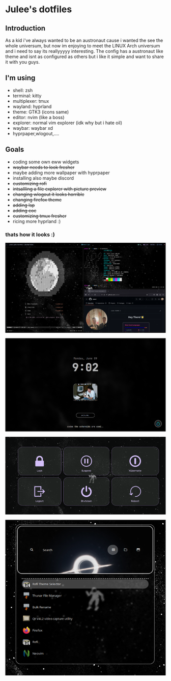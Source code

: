 # Julee's dotfiles

## Introduction

As a kid i've always wanted to be an austronaut cause i wanted the see the whole universum, but now im enjoying to meet the LINUX Arch universum and i need to say its reallyyyyy interesting.
The config has a austronaut like theme and isnt as configured as others but i like it simple and want to share it with you guys.

## I'm using

- shell: zsh
- terminal: kitty
- multiplexer: tmux
- wayland: hyprland
- theme: GTK3 (icons same)
- editor: nvim (like a boss)
- explorer: normal vim explorer (idk why but i hate oil)
- waybar: waybar xd
- hyprpaper,wlogout,....

## Goals

- coding some own eww widgets
- ~~waybar needs to look fresher~~
- maybe adding more wallpaper with hyprpaper
- installing also maybe discord
- ~~customizing rofi~~
- ~~intsallling a file explorer with picture preview~~
- ~~changing wlogout it looks horrible~~
- ~~changing firefox theme~~
- ~~adding lsp~~
- ~~adding coc~~
- ~~customizing tmux fresher~~
- ricing more hyprland :)

### thats how it looks :)

![image](https://github.com/JuleeC/dotfiles/blob/main/Pictures/Screenshots/SHOW_OFF_2.png)

![image](https://github.com/JuleeC/dotfiles/blob/main/Pictures/Screenshots/SHOW_OFF_LOGINN.png)

![image](https://github.com/JuleeC/dotfiles/blob/main/Pictures/Screenshots/WLOGOUT_SHOW.png)

![image](https://github.com/JuleeC/dotfiles/blob/main/Pictures/Screenshots/SHOW_OFF_ROFI.png)
